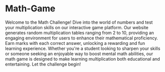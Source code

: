 
# Math-Game
Welcome to the Math Challenge! Dive into the world of numbers and test your multiplication skills on our interactive game platform. Our website generates random multiplication tables ranging from 2 to 10, providing an engaging environment for users to enhance their mathematical proficiency. Earn marks with each correct answer, unlocking a rewarding and fun learning experience. Whether you're a student looking to sharpen your skills or someone seeking an enjoyable way to boost mental math abilities, our math game is designed to make learning multiplication both educational and entertaining. Let the challenge begin!
